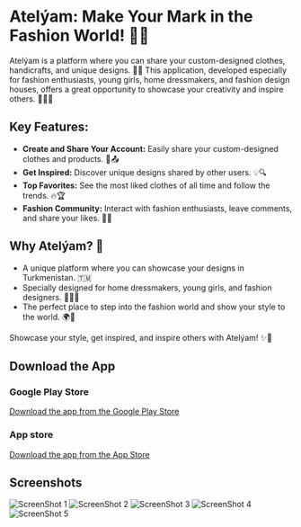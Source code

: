 # Atelýam: Make Your Mark in the Fashion World! 🧵✨

Atelýam is a platform where you can share your custom-designed clothes, handicrafts, and unique designs. 👗🎨 This application, developed especially for fashion enthusiasts, young girls, home dressmakers, and fashion design houses, offers a great opportunity to showcase your creativity and inspire others. 🌟👩‍🎨

## Key Features:

- **Create and Share Your Account:** Easily share your custom-designed clothes and products. 📸📤
- **Get Inspired:** Discover unique designs shared by other users. 💡🔍
- **Top Favorites:** See the most liked clothes of all time and follow the trends. 🔥🏆
- **Fashion Community:** Interact with fashion enthusiasts, leave comments, and share your likes. 💬🤝

## Why Atelýam? 🤔

- A unique platform where you can showcase your designs in Turkmenistan. 🇹🇲
- Specially designed for home dressmakers, young girls, and fashion designers. 👩‍👧‍👦
- The perfect place to step into the fashion world and show your style to the world. 🌍💖

Showcase your style, get inspired, and inspire others with Atelýam! ✨🎉


## Download the App

### Google Play Store
[Download the app from the Google Play Store](https://play.google.com/store/apps/details?id=com.gurbanov.atelyam)

### App store
[Download the app from the App Store](https://apps.apple.com/tm/app/atel%C3%BDam/id6741672466)


## Screenshots
![ScreenShot 1](https://play-lh.googleusercontent.com/iVcy-lGmKrYFUA0aqKhpBhc5CXPjHopqgwdp3HN75U8HX1XS7we6lArvb5N2_DzLJA=w1052-h592-rw)
![ScreenShot 2](https://play-lh.googleusercontent.com/T0mBnIF6dZNnyEtxK34Wb8NOJNMHue7QdDUPR5a5nEABGBrDVvPcLSum2cdkA5BAC4Y3=w1052-h592-rw)
![ScreenShot 3](https://play-lh.googleusercontent.com/vFfoOpOeJ4NMlcquRB8KRyEXd35und3AWXFDsOF74GyGEkke0QCvFVVRwTra5uFVoRx8=w1052-h592-rw)
![ScreenShot 4](https://play-lh.googleusercontent.com/KH3akicH-2Jub359ApYoXxoCJNd4anIbdFLPHoMBj1yIJIzuu7cumWQPp6hB_LP0hf_T=w1052-h592-rw)
![ScreenShot 5](https://play-lh.googleusercontent.com/MMJew1yKMgQ2gxJ3F6V7LKkRDu3kQPGGslidv2bjLuK7QVbFXoyaD7kovo6ZE69Es8Yn=w1052-h592-rw)

